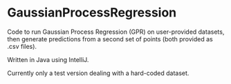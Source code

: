 # GaussianProcessRegression

Code to run Gaussian Process Regression (GPR) on user-provided datasets, then generate predictions from a second set of points (both provided as .csv files).

Written in Java using IntelliJ.

Currently only a test version dealing with a hard-coded dataset.
